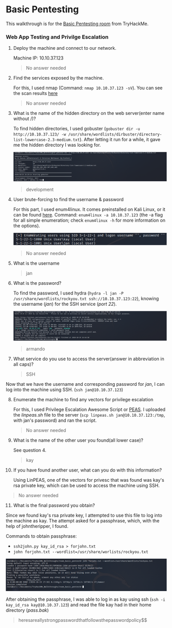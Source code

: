 # Basic Pentesting

This walkthrough is for the [Basic Pentesting room](https://tryhackme.com/room/basicpentestingjt) from TryHackMe.

### Web App Testing and Privilge Escalation

1. Deploy the machine and connect to our network.

   Machine IP: 10.10.37.123

   > No answer needed

2. Find the services exposed by the machine.

   For this, I used nmap (Command: `nmap 10.10.37.123 -sV`). You can see the scan results [here](https://github.com/pamhrituc/TryHackMe_Writeups/blob/master/room_basic_pentest/results.log)

   > No answer needed

3. What is the name of the hidden directory on the web server(enter name without /)?

   To find hidden directories, I used gobuster (`gobuster dir -u http://10.10.37.123/ -w /usr/share/wordlists/dirbuster/directory-list-lowercase-2.3-medium.txt`). After letting it run for a while, it gave me the hidden directory I was looking for.

   ![screenshot_gobuster](/room_basic_pentest/screenshots/gobuster.png?raw=true)

   > development

4. User brute-forcing to find the username & password

   For this part, I used enum4linux. It comes preinstalled on Kali Linux, or it can be found [here](https://github.com/CiscoCXSecurity/enum4linux). Command: `enum4linux -a 10.10.37.123` (the -a flag for all simple enumeration; check `enum4linux -h` for more information on the options).

   ![screenshot_enum4linux](/room_basic_pentest/screenshots/enum4linux.png?raw=true)

   > No answer needed

5. What is the username

   > jan

6. What is the password?

   To find the password, I used hydra (`hydra -l jan -P /usr/share/wordlists/rockyou.txt ssh://10.10.37.123:22`), knowing the username (*jan*) for the SSH service (*port 22*).

   ![screenshot_hydra](/room_basic_pentest/screenshots/hydra.png?raw=true)

   > armando

7. What service do you use to access the server(answer in abbreviation in all caps)?

   > SSH

Now that we have the username and corresponding password for *jan*, I can log into the machine using SSH. (`ssh jan@10.10.37.123`)

8. Enumerate the machine to find any vectors for privilege escalation

   For this, I used Privilege Escalation Awesome Script or [PEAS](https://github.com/carlospolop/privilege-escalation-awesome-scripts-suite/tree/master/linPEAS). I uploaded the *linpeas.sh* file to the server (`scp linpeas.sh jan@10.10.37.123:/tmp`, with jan's password) and ran the script.

   > No answer needed

9. What is the name of the other user you found(all lower case)?

   See question 4.

   > kay

10. If you have found another user, what can you do with this information?

    Using LinPEAS, one of the vectors for privesc that was found was kay's rsa private key, which can be used to access the machine using SSH.

   > No answer needed

11. What is the final password you obtain?

   Since we found kay's rsa private key, I attempted to use this file to log into the machine as kay. The attempt asked for a passphrase, which, with the help of johntheripper, I found.

   Commands to obtain passphrase:
   * `ssh2john.py kay_id_rsa > forjohn.txt`
   * `john forjohn.txt --wordlist=/usr/share/worlists/rockyou.txt`

   ![screenshot_john](/room_basic_pentest/screenshots/john.png?raw=true)

   After obtaining the passphrase, I was able to log in as kay using ssh (`ssh -i kay_id_rsa kay@10.10.37.123`) and read the file kay had in their home directory (*pass.bak*)

   > heresareallystrongpasswordthatfollowsthepasswordpolicy$$
